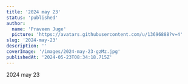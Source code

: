 ```yaml
---
title: '2024 may 23'
status: 'published'
author:
  name: 'Praveen Juge'
  picture: 'https://avatars.githubusercontent.com/u/13696888?v=4'
slug: '2024-may-23'
description: ''
coverImage: '/images/2024-may-23-gzMz.jpg'
publishedAt: '2024-05-23T08:34:18.715Z'
---
```


2024 may 23